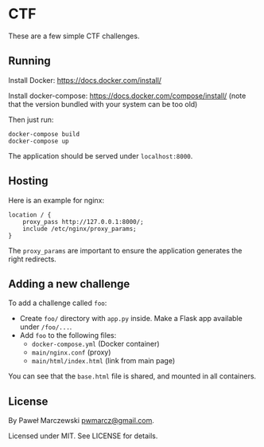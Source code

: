 # CTF

These are a few simple CTF challenges.

## Running

Install Docker: https://docs.docker.com/install/

Install docker-compose: https://docs.docker.com/compose/install/ (note that the version bundled with your system can be too old)

Then just run:

    docker-compose build
    docker-compose up

The application should be served under `localhost:8000`.

## Hosting

Here is an example for nginx:

```
location / {
    proxy_pass http://127.0.0.1:8000/;
    include /etc/nginx/proxy_params;
}
```

The `proxy_params` are important to ensure the application generates the right redirects.

## Adding a new challenge

To add a challenge called `foo`:

* Create `foo/` directory with `app.py` inside. Make a Flask app available under `/foo/...`.
* Add `foo` to the following files:
  * `docker-compose.yml` (Docker container)
  * `main/nginx.conf` (proxy)
  * `main/html/index.html` (link from main page)

You can see that the `base.html` file is shared, and mounted in all containers.

## License

By Paweł Marczewski <pwmarcz@gmail.com>.

Licensed under MIT. See LICENSE for details.

